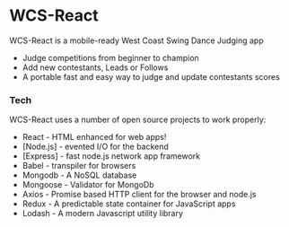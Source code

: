 # WCS-React 

WCS-React is a mobile-ready West Coast Swing Dance Judging app
 - Judge competitions from beginner to champion
 - Add new contestants, Leads or Follows
 - A portable fast and easy way to judge and update contestants scores

### Tech
WCS-React uses a number of open source projects to work properly:

* React - HTML enhanced for web apps!
* [Node.js] - evented I/O for the backend
* [Express] - fast node.js network app framework
* Babel - transpiler for browsers
* Mongodb - A NoSQL database
* Mongoose - Validator for MongoDb
* Axios - Promise based HTTP client for the browser and node.js
* Redux - A predictable state container for JavaScript apps
* Lodash - A modern Javascript utility library
